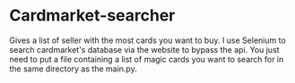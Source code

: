 # Cardmarket-searcher
Gives a list of seller with the most cards you want to buy.  I use Selenium to search cardmarket's database via the website to bypass the api.
You just need to put a file containing a list of magic cards you want to search for in the same directory as the main.py.
